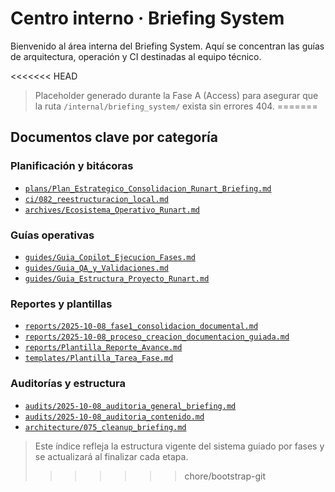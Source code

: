 # Centro interno · Briefing System

Bienvenido al área interna del Briefing System. Aquí se concentran las guías de arquitectura, operación y CI destinadas al equipo técnico.

<<<<<<< HEAD
> Placeholder generado durante la Fase A (Access) para asegurar que la ruta `/internal/briefing_system/` exista sin errores 404.
=======
## Documentos clave por categoría

### Planificación y bitácoras
- [`plans/Plan_Estrategico_Consolidacion_Runart_Briefing.md`](./plans/Plan_Estrategico_Consolidacion_Runart_Briefing.md)
- [`ci/082_reestructuracion_local.md`](./ci/082_reestructuracion_local.md)
- [`archives/Ecosistema_Operativo_Runart.md`](./archives/Ecosistema_Operativo_Runart.md)

### Guías operativas
- [`guides/Guia_Copilot_Ejecucion_Fases.md`](./guides/Guia_Copilot_Ejecucion_Fases.md)
- [`guides/Guia_QA_y_Validaciones.md`](./guides/Guia_QA_y_Validaciones.md)
- [`guides/Guia_Estructura_Proyecto_Runart.md`](./guides/Guia_Estructura_Proyecto_Runart.md)

### Reportes y plantillas
- [`reports/2025-10-08_fase1_consolidacion_documental.md`](./reports/2025-10-08_fase1_consolidacion_documental.md)
- [`reports/2025-10-08_proceso_creacion_documentacion_guiada.md`](./reports/2025-10-08_proceso_creacion_documentacion_guiada.md)
- [`reports/Plantilla_Reporte_Avance.md`](./reports/Plantilla_Reporte_Avance.md)
- [`templates/Plantilla_Tarea_Fase.md`](./templates/Plantilla_Tarea_Fase.md)

### Auditorías y estructura
- [`audits/2025-10-08_auditoria_general_briefing.md`](./audits/2025-10-08_auditoria_general_briefing.md)
- [`audits/2025-10-08_auditoria_contenido.md`](./audits/2025-10-08_auditoria_contenido.md)
- [`architecture/075_cleanup_briefing.md`](./architecture/075_cleanup_briefing.md)

> Este índice refleja la estructura vigente del sistema guiado por fases y se actualizará al finalizar cada etapa.
>>>>>>> chore/bootstrap-git
